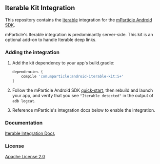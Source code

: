 ## Iterable Kit Integration

This repository contains the [Iterable](https://www.iterable.com/) integration for the [mParticle Android SDK](https://github.com/mParticle/mparticle-android-sdk).

mParticle's Iterable integration is predominantly server-side. This kit is an optional add-on to handle Iterable deep links.


### Adding the integration

1. Add the kit dependency to your app's build.gradle:

    ```groovy
    dependencies {
        compile 'com.mparticle:android-iterable-kit:5+'
    }
    ```

2. Follow the mParticle Android SDK [quick-start](https://github.com/mParticle/mparticle-android-sdk), then rebuild and launch your app, and verify that you see `"Iterable detected"` in the output of `adb logcat`.
3. Reference mParticle's integration docs below to enable the integration.

### Documentation

[Iterable Integration Docs](http://docs.mparticle.com/?java#iterable)

### License

[Apache License 2.0](http://www.apache.org/licenses/LICENSE-2.0)